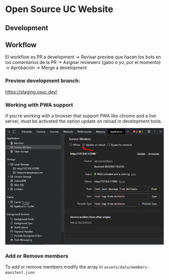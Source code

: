 # Open Source UC Website

## Development

## Workflow
El workflow es PR a development -> Revisar preview que hacen los bots en los comentarios de la PR -> Asignar reviewers (gabo o yo, por el momento) -> Aprobación -> Merge a development

### Preview development branch:
https://staging.osuc.dev/


### Working with PWA support

if you're working with a browser that support PWA like chrome and a live server, must be activated the option update on reload in development tools.

![activate update on reload in Application tab](docs/img/pwa-workflow.png)
### Add or Remove members

To add or remove members modify the array in `assets/data/members-manifest.json`


